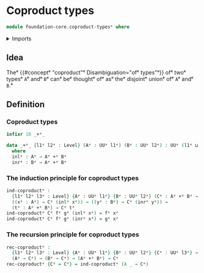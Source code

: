 # Coproduct types

```agda
module foundation-core.coproduct-typesᵉ where
```

<details><summary>Imports</summary>

```agda
open import foundation.universe-levelsᵉ
```

</details>

## Idea

Theᵉ {{#conceptᵉ "coproduct"ᵉ Disambiguation="ofᵉ types"ᵉ}} ofᵉ twoᵉ typesᵉ `A`ᵉ andᵉ `B`ᵉ
canᵉ beᵉ thoughtᵉ ofᵉ asᵉ theᵉ disjointᵉ unionᵉ ofᵉ `A`ᵉ andᵉ `B`.ᵉ

## Definition

### Coproduct types

```agda
infixr 10 _+ᵉ_

data _+ᵉ_ {l1ᵉ l2ᵉ : Level} (Aᵉ : UUᵉ l1ᵉ) (Bᵉ : UUᵉ l2ᵉ) : UUᵉ (l1ᵉ ⊔ l2ᵉ)
  where
  inlᵉ : Aᵉ → Aᵉ +ᵉ Bᵉ
  inrᵉ : Bᵉ → Aᵉ +ᵉ Bᵉ
```

### The induction principle for coproduct types

```agda
ind-coproductᵉ :
  {l1ᵉ l2ᵉ l3ᵉ : Level} {Aᵉ : UUᵉ l1ᵉ} {Bᵉ : UUᵉ l2ᵉ} (Cᵉ : Aᵉ +ᵉ Bᵉ → UUᵉ l3ᵉ) →
  ((xᵉ : Aᵉ) → Cᵉ (inlᵉ xᵉ)) → ((yᵉ : Bᵉ) → Cᵉ (inrᵉ yᵉ)) →
  (tᵉ : Aᵉ +ᵉ Bᵉ) → Cᵉ tᵉ
ind-coproductᵉ Cᵉ fᵉ gᵉ (inlᵉ xᵉ) = fᵉ xᵉ
ind-coproductᵉ Cᵉ fᵉ gᵉ (inrᵉ xᵉ) = gᵉ xᵉ
```

### The recursion principle for coproduct types

```agda
rec-coproductᵉ :
  {l1ᵉ l2ᵉ l3ᵉ : Level} {Aᵉ : UUᵉ l1ᵉ} {Bᵉ : UUᵉ l2ᵉ} {Cᵉ : UUᵉ l3ᵉ} →
  (Aᵉ → Cᵉ) → (Bᵉ → Cᵉ) → (Aᵉ +ᵉ Bᵉ) → Cᵉ
rec-coproductᵉ {Cᵉ = Cᵉ} = ind-coproductᵉ (λ _ → Cᵉ)
```
